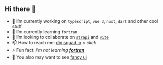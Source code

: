 ## Hi there 👋

- 🔭 I’m currently working on `typescript`, `vue 3`, `nuxt`, `dart` and other cool stuff
- 🌱 I’m currently learning `fortran`
- 👯 I’m looking to collaborate on [`strapi`](https://strapi.io/) and [`vite`](https://vitejs.dev/)
- 📫 How to reach me:  [digisquad.io](https://digisquad.io?utm_source=stafyniaksacha&utm_medium=github&utm_campaign=oss) < _click_
- ⚡ Fun fact: _i'm not learning **[fortran](https://www.youtube.com/watch?v=0oe32CrcYPM)**_
- :fox_face: You also may want to see [fancy ui](https://cssninja.io/) 
